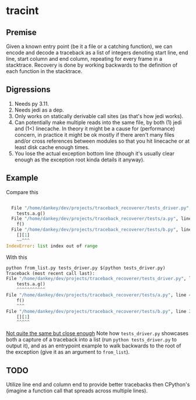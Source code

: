 # tracint

## Premise
Given a known entry point (be it a file or a catching function), we can encode and decode a traceback as a list of integers denoting start line, end line, start column and end column, repeating for every frame in a stacktrace.
Recovery is done by working backwards to the definition of each function in the stacktrace.

## Digressions
1. Needs py 3.11.
2. Needs jedi as a dep.
3. Only works on statically derivable call sites (as that's how jedi works).
4. Can potentially make multiple reads into the same file, by both (1) jedi and (1<) linecache. In theory it might be a cause for (performance) concern, in practice it might be ok mostly if there aren't many files and/or cross references between modules so that you hit linecache or at least disk cache enough times.
5. You lose the actual exception bottom line (though it's usually clear enough as the exception root kinda details it anyway).


## Example
Compare this
``` python

  File "/home/dankey/dev/projects/traceback_recoverer/tests_driver.py", line 4, in <module>
    tests.a.g()
  File "/home/dankey/dev/projects/traceback_recoverer/tests/a.py", line 4, in g
    f()
  File "/home/dankey/dev/projects/traceback_recoverer/tests/b.py", line 2, in f
    [][1]
    ~~^^^
IndexError: list index out of range
```

With this

``` python
python from_list.py tests_driver.py $(python tests_driver.py)
Traceback (most recent call last):
File "/home/dankey/dev/projects/traceback_recoverer/tests_driver.py", line 5, in <module> 
    tests.a.g()
    ^^^^^^^^^^^
File "/home/dankey/dev/projects/traceback_recoverer/tests/a.py", line 4, in g 
    f()
    ^^^
File "/home/dankey/dev/projects/traceback_recoverer/tests/b.py", line 2, in f 
    [][1]
    ^^^^^
```
[Not quite the same but close enough](https://i.kym-cdn.com/entries/icons/original/000/028/021/work.jpg)
Note how `tests_driver.py` showcases both a capture of a traceback into a list (run `python tests_driver.py` to output it), and as an entrypoint example to walk backwards to the root of the exception (give it as an argument to `from_list`).

## TODO
Utilize line end and column end to provide better tracebacks then CPython's (imagine a function call that spreads across multiple lines).
